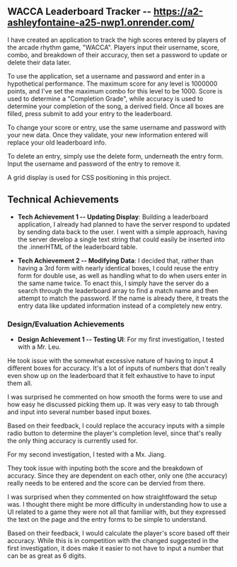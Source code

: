 ## WACCA Leaderboard Tracker -- https://a2-ashleyfontaine-a25-nwp1.onrender.com/
I have created an application to track the high scores entered by players of the arcade rhythm game, "WACCA". Players input their username, score, combo, and breakdown of their accuracy, then set a password to update or delete their data later. 

To use the application, set a username and password and enter in a hypothetical performance.
The maximum score for any level is 1000000 points, and I've set the maximum combo for this level to be 1000. Score is used to determine a "Completion Grade", while accuracy is used to determine your completion of the song, a derived field. Once all boxes are filled, press submit to add your entry to the leaderboard.

To change your score or entry, use the same username and password with your new data. Once they validate, your new information entered will replace your old leaderboard info.

To delete an entry, simply use the delete form, underneath the entry form. Input the username and password of the entry to remove it.

A grid display is used for CSS positioning in this project.

## Technical Achievements
- **Tech Achievement 1 -- Updating Display**: Building a leaderboard application, I already had planned to have the server respond to updated by sending data back to the user. I went with a simple approach, having the server develop a single text string that could easily be inserted into the .innerHTML of the leaderboard table.

- **Tech Achievement 2 -- Modifying Data**: I decided that, rather than having a 3rd form with nearly identical boxes, I could reuse the entry form for double use, as well as handling what to do when users enter in the same name twice. To enact this, I simply have the server do a search through the leaderboard array to find a match name and then attempt to match the password. If the name is already there, it treats the entry data like updated information instead of a completely new entry.

### Design/Evaluation Achievements
- **Design Achievement 1 -- Testing UI**: 
For my first investigation, I tested with a Mr. Leu.

He took issue with the somewhat excessive nature of having to input 4 different boxes for accuracy. It's a lot of inputs of numbers that don't really even show up on the leaderboard that it felt exhaustive to have to input them all. 

I was surprised he commented on how smooth the forms were to use and how easy he discussed picking them up. It was very easy to tab through and input into several number based input boxes.

Based on their feedback, I could replace the accuracy inputs with a simple radio button to determine the player's completion level, since that's really the only thing accuracy is currently used for.

For my second investigation, I tested with a Mx. Jiang.

They took issue with inputing both the score and the breakdown of accuracy. Since they are dependent on each other, only one (the accuracy) really needs to be entered and the score can be dervied from there.

I was surprised when they commented on how straightfoward the setup was. I thought there might be more difficulty in understanding how to use a UI related to a game they were not all that familiar with, but they expressed the text on the page and the entry forms to be simple to understand.

Based on their feedback, I would calculate the player's score based off their accuracy. While this is in competition with the changed suggested in the first investigation, it does make it easier to not have to input a number that can be as great as 6 digits.

